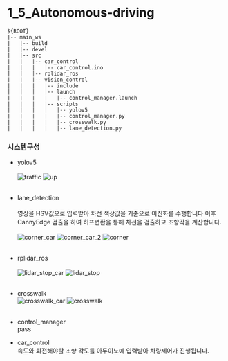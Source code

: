 # 1_5_Autonomous-driving
```  
${ROOT}  
|-- main_ws
|   |-- build
|   |-- devel
|   |-- src
|   |   |-- car_control
|   |   |   |-- car_control.ino
|   |   |-- rplidar_ros
|   |   |-- vision_control
|   |   |   |-- include
|   |   |   |-- launch
|   |   |   |   |-- control_manager.launch
|   |   |   |-- scripts
|   |   |   |   |-- yolov5
|   |   |   |   |-- control_manager.py
|   |   |   |   |-- crosswalk.py
|   |   |   |   |-- lane_detection.py
```  

### **시스템구성**
* yolov5<br/><br/>
  ![traffic](https://github.com/user-attachments/assets/3325e0f3-8c5d-4c82-a0a7-7be784703e73)
  ![up](https://github.com/user-attachments/assets/31a45dc7-18eb-40d6-99ba-eb056b66a686)
  <br/><br/>

* lane_detection<br/><br/>
  영상을 HSV값으로 입력받아 차선 색상값을 기준으로 이진화를 수행합니다 이후 CannyEdge 검출을 하여 허프변환을 통해 차선을 검출하고 조향각을 계산합니다.<br/><br/>
  ![corner_car](https://github.com/user-attachments/assets/e47474e8-4d9f-457a-be03-36fc9e5626a0)
  ![corner_car_2](https://github.com/user-attachments/assets/db806a82-9a8e-496d-b097-b1e1c86c8aa5)
  ![corner](https://github.com/user-attachments/assets/b60fbfa3-19ae-44d1-b356-1e43c62b72bb)
  <br/><br/>
  
* rplidar_ros<br/><br/>
  ![lidar_stop_car](https://github.com/user-attachments/assets/8afdf4c6-7ab2-4ce3-9058-aea1ad58eadf)
  ![lidar_stop](https://github.com/user-attachments/assets/8510b564-6831-4b4b-8025-5e3552905c56)
  <br/><br/>

* crosswalk<br/>
  ![crosswalk_car](https://github.com/user-attachments/assets/934a6ca3-5cdd-45b0-a8b3-636f9b35682c)
  ![crosswalk](https://github.com/user-attachments/assets/351b5768-9822-40c2-b23f-ddae6693ef13)
  <br/><br/>

* control_manager<br/> pass <br/>
  
* car_control<br/>속도와 회전해야할 조향 각도를 아두이노에 입력받아 차량제어가 진행됩니다.<br/>
